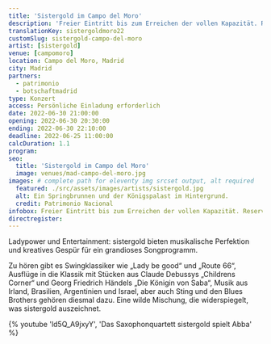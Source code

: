 ```yaml
---
title: 'Sistergold im Campo del Moro'
description: 'Freier Eintritt bis zum Erreichen der vollen Kapazität. Reservierte Plätze nur mit persönlicher Einladung durch die Fundación Goethe.'
translationKey: sistergoldmoro22
customSlug: sistergold-campo-del-moro
artist: [sistergold]
venue: [campomoro]
location: Campo del Moro, Madrid
city: Madrid
partners:
  - patrimonio
  - botschaftmadrid
type: Konzert
access: Persönliche Einladung erforderlich
date: 2022-06-30 21:00:00
opening: 2022-06-30 20:30:00
ending: 2022-06-30 22:10:00
deadline: 2022-06-25 11:00:00
calcDuration: 1.1
program:
seo:
  title: 'Sistergold im Campo del Moro'
  image: venues/mad-campo-del-moro.jpg
images: # complete path for eleventy img srcset output, alt required
  featured: ./src/assets/images/artists/sistergold.jpg
  alt: Ein Springbrunnen und der Königspalast im Hintergrund.
  credit: Patrimonio Nacional
infobox: Freier Eintritt bis zum Erreichen der vollen Kapazität. Reservierte Plätze nur mit persönlicher Einladung durch die Fundación Goethe.
directregister:
---
```


Ladypower und Entertainment: sistergold bieten musikalische Perfektion und kreatives Gespür für ein grandioses Songprogramm.

Zu hören gibt es Swingklassiker wie „Lady be good“ und „Route 66“, Ausflüge in die Klassik mit Stücken aus Claude Debussys „Childrens Corner“ und Georg Friedrich Händels „Die Königin von Saba“, Musik aus Irland, Brasilien, Argentinien und Israel, aber auch Sting und den Blues Brothers gehören diesmal dazu. Eine wilde Mischung, die widerspiegelt, was sistergold auszeichnet.

{% youtube 'ld5Q_A9jxyY', 'Das Saxophonquartett sistergold spielt Abba' %}
